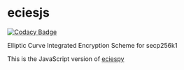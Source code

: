 # eciesjs

[![Codacy Badge](https://api.codacy.com/project/badge/Grade/3f8cbc3beb094cff82c1abebbc758003)](https://app.codacy.com/app/kigawas/eciesjs?utm_source=github.com&utm_medium=referral&utm_content=kigawas/eciesjs&utm_campaign=Badge_Grade_Dashboard)

Elliptic Curve Integrated Encryption Scheme for secp256k1

This is the JavaScript version of [eciespy](https://github.com/kigawas/eciespy)
